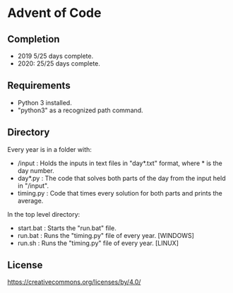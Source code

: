 # Advent of Code

## Completion

- 2019 5/25 days complete.
- 2020: 25/25 days complete.

## Requirements

- Python 3 installed.
- "python3" as a recognized path command.

## Directory

Every year is in a folder with:

- /input : Holds the inputs in text files in "day\*.txt" format, where \* is the day number.
- day\*.py : The code that solves both parts of the day from the input held in "/input".
- timing.py : Code that times every solution for both parts and prints the average.

In the top level directory:

- start.bat : Starts the "run.bat" file.
- run.bat : Runs the "timing.py" file of every year. [WINDOWS]
- run.sh : Runs the "timing.py" file of every year. [LINUX]

## License

https://creativecommons.org/licenses/by/4.0/